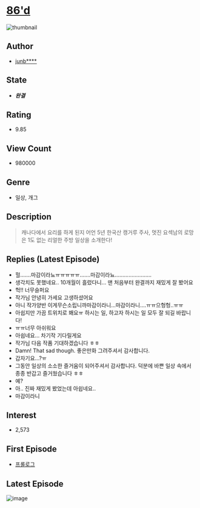 # [86'd](https://comic.naver.com/bestChallenge/list?titleId=747827)
![thumbnail](https://image-comic.pstatic.net/user_contents_data/challenge_comic/2020/05/30/334333/thumbnail_202x16470781a83_b1ec_4bdc_a1ad_6575c1041888_00000530.JPEG)

## Author
- [junb****](https://comic.naver.com/artistTitle?id=334333)

## State
- ***완결***

## Rating
- 9.85

## View Count
- 980000

## Genre
- 일상, 개그

## Description
> 캐나다에서 요리를 하게 된지 어언 5년 한국산 캥거루 주사, 멋진 요섹남의 로망은 1도 없는 리얼한 주방 일상을 소개한다!

## Replies (Latest Episode)
- 헐.......마감이라뇨ㅠㅠㅠㅠㅠ.......마감이라뇨........................
- 생각치도 못했네요.. 10개월이 흘렀다니... 맨 처음부터 완결까지 재밌게 잘 봤어요
- 헉!! 너무슬퍼요
- 작가님 안녕히 가세요 고생하셨어요
- 아니 작가양반 이게무슨소립니까마감이라니...마감이라니....ㅠㅠ으헝헝..ㅠㅠ
- 아쉽지만 가끔 트위치로 봬요ㅠ 하시는 일, 하고자 하시는 일 모두 잘 되길 바랍니다!
- ㅠㅠ너무 아쉬워요
- 아쉽네요... 차기작 기다릴게요
- 작가님 다음 작품 기대하겠습니다 ㅎㅎ
- Damn! That sad though. 좋은만화 그려주셔서 감사합니다.
- 갑자기요...?ㅠ
- 그동안 일상의 소소한 즐거움이 되어주셔서 감사합니다. 덕분에 바쁜 일상 속에서 종종 반갑고 즐거웠습니다 ㅎㅎ
- 예?
- 아.. 진짜 재밌게 봤었는데 아쉽네요..
- 마감이라니

## Interest
- 2,573

## First Episode
- [프롤로그](https://comic.naver.com/bestChallenge/detail?titleId=747827&no=1)

## Latest Episode
![image](https://image-comic.pstatic.net/user_contents_data/challenge_comic/2021/03/24/334333/upload_7147882641677903204.jpeg)
